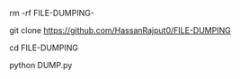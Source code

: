 rm -rf FILE-DUMPING-

git clone https://github.com/HassanRajput0/FILE-DUMPING

cd FILE-DUMPING

python DUMP.py
